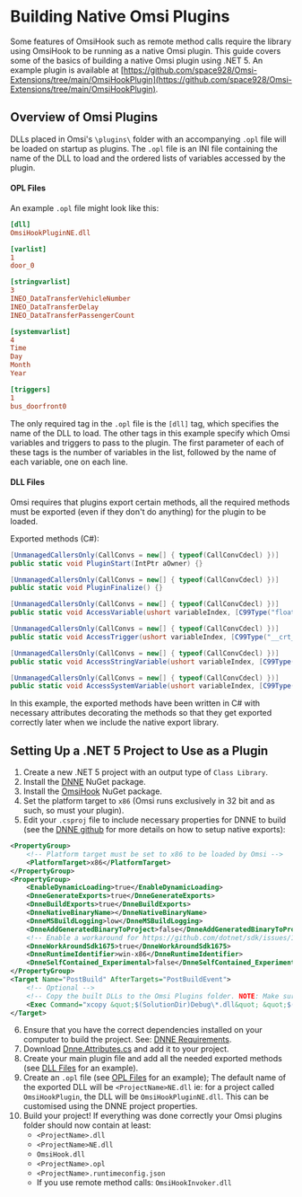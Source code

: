 # Building Native Omsi Plugins
Some features of OmsiHook such as remote method calls require the library using OmsiHook to be running as a 
native Omsi plugin. This guide covers some of the basics of building a native Omsi plugin using .NET 5.
An example plugin is available at 
[https://github.com/space928/Omsi-Extensions/tree/main/OmsiHookPlugin](https://github.com/space928/Omsi-Extensions/tree/main/OmsiHookPlugin).

## Overview of Omsi Plugins
DLLs placed in Omsi's `\plugins\` folder with an accompanying `.opl` file will be loaded on startup as plugins.
The `.opl` file is an INI file containing the name of the DLL to load and the ordered lists of variables 
accessed by the plugin.

#### OPL Files
An example `.opl` file might look like this:
```ini
[dll]
OmsiHookPluginNE.dll

[varlist]
1
door_0

[stringvarlist]
3
INEO_DataTransferVehicleNumber
INEO_DataTransferDelay
INEO_DataTransferPassengerCount

[systemvarlist]
4
Time
Day
Month
Year

[triggers]
1
bus_doorfront0
```

The only required tag in the `.opl` file is the `[dll]` tag, which specifies the name of the DLL to load. 
The other tags in this example specify which Omsi variables and triggers to pass to the plugin. The first
parameter of each of these tags is the number of variables in the list, followed by the name of each variable,
one on each line.

#### DLL Files
Omsi requires that plugins export certain methods, all the required methods must be exported (even if they don't
do anything) for the plugin to be loaded.

Exported methods (C#):
```csharp
[UnmanagedCallersOnly(CallConvs = new[] { typeof(CallConvCdecl) })]
public static void PluginStart(IntPtr aOwner) {}

[UnmanagedCallersOnly(CallConvs = new[] { typeof(CallConvCdecl) })]
public static void PluginFinalize() {}

[UnmanagedCallersOnly(CallConvs = new[] { typeof(CallConvCdecl) })]
public static void AccessVariable(ushort variableIndex, [C99Type("float*")] IntPtr value, [C99Type("__crt_bool*")] IntPtr writeValue)

[UnmanagedCallersOnly(CallConvs = new[] { typeof(CallConvCdecl) })]
public static void AccessTrigger(ushort variableIndex, [C99Type("__crt_bool*")] IntPtr triggerScript) { }

[UnmanagedCallersOnly(CallConvs = new[] { typeof(CallConvCdecl) })]
public static void AccessStringVariable(ushort variableIndex, [C99Type("char*")] IntPtr firstCharacterAddress, [C99Type("__crt_bool*")] IntPtr writeValue) { }

[UnmanagedCallersOnly(CallConvs = new[] { typeof(CallConvCdecl) })]
public static void AccessSystemVariable(ushort variableIndex, [C99Type("float*")] IntPtr value, [C99Type("__crt_bool*")] IntPtr writeValue) { }
```

In this example, the exported methods have been written in C# with necessary attributes decorating the methods so
that they get exported correctly later when we include the native export library. 

## Setting Up a .NET 5 Project to Use as a Plugin
1. Create a new .NET 5 project with an output type of `Class Library`.
1. Install the [DNNE](https://www.nuget.org/packages/DNNE/) NuGet package.
1. Install the [OmsiHook](https://www.nuget.org/packages/OmsiHook/) NuGet package.
1. Set the platform target to `x86` (Omsi runs exclusively in 32 bit and as such, so must your plugin).
1. Edit your `.csproj` file to include necessary properties for DNNE to build (see the 
[DNNE github](https://github.com/AaronRobinsonMSFT/DNNE) for more details on how to setup native exports):
```xml
<PropertyGroup>
    <!-- Platform target must be set to x86 to be loaded by Omsi -->
    <PlatformTarget>x86</PlatformTarget>
</PropertyGroup>
<PropertyGroup>
    <EnableDynamicLoading>true</EnableDynamicLoading>
    <DnneGenerateExports>true</DnneGenerateExports>
    <DnneBuildExports>true</DnneBuildExports>
    <DnneNativeBinaryName></DnneNativeBinaryName>
    <DnneMSBuildLogging>low</DnneMSBuildLogging>
    <DnneAddGeneratedBinaryToProject>false</DnneAddGeneratedBinaryToProject>
    <!-- Enable a workaround for https://github.com/dotnet/sdk/issues/1675 -->
    <DnneWorkAroundSdk1675>true</DnneWorkAroundSdk1675>
    <DnneRuntimeIdentifier>win-x86</DnneRuntimeIdentifier>
    <DnneSelfContained_Experimental>false</DnneSelfContained_Experimental>
</PropertyGroup>
<Target Name="PostBuild" AfterTargets="PostBuildEvent">
    <!-- Optional -->
    <!-- Copy the built DLLs to the Omsi Plugins folder. NOTE: Make sure the path to Omsi is correct for your machine -->
    <Exec Command="xcopy &quot;$(SolutionDir)Debug\*.dll&quot; &quot;$(OutDir)&quot; /y&#xD;&#xA;xcopy &quot;$(SolutionDir)Release\*.dll&quot; &quot;$(OutDir)&quot; /y&#xD;&#xA;xcopy &quot;$(OutDir)*.dll&quot; &quot;C:\Program Files (x86)\Steam\steamapps\common\OMSI 2\plugins\&quot; /y&#xD;&#xA;xcopy &quot;$(OutDir)*.opl&quot; &quot;C:\Program Files (x86)\Steam\steamapps\common\OMSI 2\plugins\&quot; /y&#xD;&#xA;xcopy &quot;$(OutDir)*.json&quot; &quot;C:\Program Files (x86)\Steam\steamapps\common\OMSI 2\plugins\&quot; /y" />
</Target>
```
6. Ensure that you have the correct dependencies installed on your computer to build the project. See: 
[DNNE Requirements](https://github.com/AaronRobinsonMSFT/DNNE#requirements).
1. Download [Dnne.Attributes.cs](https://github.com/AaronRobinsonMSFT/DNNE/blob/master/test/ExportingAssembly/Dnne.Attributes.cs)
and add it to your project.
1. Create your main plugin file and add all the needed exported methods (see [DLL Files](#dll-files) for an example).
1. Create an `.opl` file (see [OPL Files](#opl-files) for an example); The default name of the exported DLL will be 
`<ProjectName>NE.dll` ie: for a project called `OmsiHookPlugin`, the DLL will be `OmsiHookPluginNE.dll`. This can
be customised using the DNNE project properties.
1. Build your project! If everything was done correctly your Omsi plugins folder should now contain at least:
    * `<ProjectName>.dll`
    * `<ProjectName>NE.dll`
    * `OmsiHook.dll`
    * `<ProjectName>.opl`
    * `<ProjectName>.runtimeconfig.json`
    * If you use remote method calls: `OmsiHookInvoker.dll`

